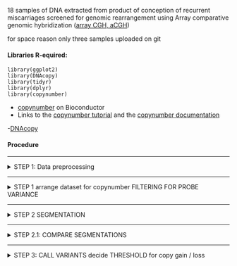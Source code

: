 

18 samples of DNA extracted from product of conception of recurrent miscarriages screened for genomic rearrangement using Array comparative genomic hybridization ([array CGH, aCGH](https://en.wikipedia.org/wiki/Comparative_genomic_hybridization)) 

for space reason only three samples uploaded on git 



#### Libraries R-equired: 

```
library(ggplot2)
library(DNAcopy)
library(tidyr)
library(dplyr) 
library(copynumber) 
```

- [copynumber](https://bioconductor.org/packages/release/bioc/html/copynumber.html)  on Bioconductor 
- Links to the [copynumber tutorial](https://bioconductor.org/packages/release/bioc/vignettes/copynumber/inst/doc/copynumber.pdf)
and the [copynumber documentation](https://bioconductor.org/packages/release/bioc/manuals/copynumber/man/copynumber.pdf)

-[DNAcopy](https://bioconductor.org/packages/release/bioc/html/DNAcopy.html)
 


#### Procedure 

- - - -
<details>
<summary>STEP 1: Data preprocessing  </summary>
<p> 
 
##### Formatting data 

The imput file is in the  folder data and looks like 
```
hr     start   as_sample       LogRatio
9       13638428        AS006_good      -3.730386303e-002
23      18634351        AS006_good      -2.629302068e-002
6       121426906       AS006_good      -2.522241234e-002
2       162718809       AS006_good      -1.018516467e-001
11      115072736       AS006_good      -7.987021913e-003
2       196233275       AS006_good      -1.999652319e-003
23      18525214        AS006_good      -8.723768348e-002
12      60800909        AS006_good      -1.349150180e-001
```

Data form different samples have been concatenated while `copynumber` requires data arranged as: 
> tab separated Column 1 numeric or character chr numbers, column 2 numeric local probe positions, subsequent column(s) the numeric copy number measurements for one or more samples (LogRatio) header of copy number columns should give sample IDs


Therefore we need to rearrange the data (I will use `distinct` from *dplyr* and `spread` from *tydir*  ): 
```
#### read the data 
comyd=read.table(gzfile("all.arraychr.head.tsv.forCopynumber.red.gz"), header=T, sep ="\t" )

#### remove duplicates  (artifact from this particular experiment)
comyd.noduplicat <- comyd %>% distinct(chr, start, as_sample , .keep_all = TRUE) 

#### spread
comyspread<- comyd.noduplicat  %>%  spread(as_sample , LogRatio )
```

At this point the data looks like: 
```
> head (comyspread)
  chr  start  AS006_good   AS015_bad AS074_3xchr8
1   1 120858 -0.08402374 -0.06140896 -0.019594946
2   1 252304  0.06791855  0.15655191  0.047254993
3   1 421256  0.19047230  0.08022728 -0.044166946
4   1 779727  0.14821407  0.16200489  0.151237221
5   1 834101  0.01549497 -0.05585227 -0.052730029
6   1 839450  0.19701140  0.04511940  0.003677939

```

It is useful to remove probes with extreme variance: 
```
#### check perprobe variance 
comyspread$prob.var <- apply (comyspread[,3:20], 1 , var)

ggplot(comyspread, aes(as.factor(chr), prob.var))+ geom_boxplot ()+theme_bw()+ggtitle("Per-probe variance per-cromosome")


#### filter per variance in probes 
covariancetreshold= unname(quantile(comyspread$prob.var, 0.99 ) )

comyspread.filtered=subset(comyspread, prob.var<covariancetreshold) 

imma.copynumber <- comyspread.filtered

imma.copynumber$prob.var <- NULL 

```

In fact `copynumber` has a function for that !!! 
```

```



</p>
</details>


- - - -

<details>
<summary>STEP 1  arrange dataset for copynumber FILTERING FOR PROBE VARIANCE </summary>
<p> 


</p>
</details>

- - - -

<details>
<summary>STEP 2  SEGMENTATION </summary>
<p>
 
``` 
####  STEP 2  SEGMENTATION with DNAcopy 
#### DNACopy- smooth 
imma.dnacopy.smooted<- smooth.CNA(imma.dnacopy)
#### DNACopy - segemant using probe variance as weights  
imma.dnacopy.segments <- segment(imma.dnacopy.smooted, weights=1-myspread.filtered$prob.var) 

####  STEP 2  SEGMENTATION with copynumber
#### copynumber - decide   GAMMA for segmentation 
### -https://bmcgenomics.biomedcentral.com/articles/10.1186/1471-2164-13-591
# In this paper, we describe a related approach. In particular, the proposed method utilizes penalized least squares regression to determine a piecewise constant fit to the data. Introducing a fixed penalty γ>0 for any difference in the fitted values of two neighboring observations induces an optimal solution of particular relevance to copy number data: a piecewise constant curve fully determined by the breakpoints and the average copy number values on each segment. The user defined penalty γ essentially controls the level of empirical evidence required to introduce a breakpoint. Given the number of breakpoints, the solution will be optimal in terms of least squares error.

imma.chr=c(1,7,8,22)
imma.sample=c(1,3,4,6,7,11,12, 18)
names(imma.sample) <- c("AS006_good", "AS030_bad", "AS032_3xchr22", "AS043_3xchr7", "AS054_good", "AS071_3xchr22", "AS074_3xchr8", "AS093_bad")

for (temp.chr in  imma.chr ) {
for (temp.sample in names(imma.sample)  ) {
name.pdf=paste( "imma.gamma.chr", temp.chr, "." , temp.sample,  ".png", sep ="" )
png( name.pdf) 
plotGamma(imma.copynumber, pos.unit = "bp", gammaRange = c(2, 20), dowins = TRUE, cv=TRUE, sample=imma.sample[temp.sample], chr =temp.chr )
dev.off() 
}
} 


#### copynumber - segment 
# the lower gamma the more breakpoints 
imma.copynumber.segments <- pcf(data=imma.copynumber, gamma=10, assembly="hg19", return.est=TRUE, save.res=TRUE , file.names=c("imma.copynumber..pcf", "imma.copynumber.segments"))


samplenames=c("AS006_good", "AS015_bad", "AS030_bad", "AS032_3xchr22", "AS036_bad", "AS043_3xchr7", "AS054_good", "AS064_bad_5p", "AS065_bad", "AS069_good", "AS071_3xchr22", "AS074_3xchr8", "AS078_bad", "AS080_bad", "AS086_3xchr12" ,"AS087_good", "AS090_good", "AS093_bad")


png("immaGenomeAS006_good.png", res=300, width=30 ,height=10, units="cm")
plotGenome(imma.copynumber,   imma.copynumber.segments, assembly="hg19", sample=1, main="AS006_good")
dev.off()

png("immaGenomeAS015_bad.png", res=300, width=30 ,height=10, units="cm")
plotGenome(imma.copynumber,   imma.copynumber.segments, assembly="hg19", sample=2, main="AS015_bad")
dev.off()

png("immaGenomeAS036_bad.png", res=300, width=30 ,height=10, units="cm")
plotGenome(imma.copynumber,   imma.copynumber.segments, assembly="hg19", sample=5, main="AS036_bad")
dev.off()


png("immaGenomeAS043_3xchr7.png", res=300, width=30 ,height=10, units="cm")
plotGenome(imma.copynumber,   imma.copynumber.segments, assembly="hg19", sample=6, main="AS043_3xchr7")
dev.off()

png("immaGenomeAS074_3xchr8.png", res=300, width=30 ,height=10, units="cm")
plotGenome(imma.copynumber,   imma.copynumber.segments, assembly="hg19", sample=12, main="AS074_3xchr8")
dev.off()


pdf("imma.copynumber.genome.pdf")
plotGenome(imma.copynumber,   imma.copynumber.segments, assembly="hg19")
dev.off() 

pdf("imma.copynumber.chromosome.pdf")
plotChrom(imma.copynumber,  imma.copynumber.segments, assembly="hg19")
dev.off() 

```


</p>
</details>

- - - -

<details>
<summary>STEP 2.1:  COMPARE SEGMENTATIONS </summary>
<p>

```
seg.copynumber=imma.copynumber.segments$segments
seg.copynumber$type="PLS.copynumber"

ids=imma.dnacopy.segments$out
seg.dnacopy= cbind.data.frame(sampleID=ids$ID, chrom=ids$chrom,  arm=ids$chrom ,  start.pos=ids$loc.start,  end.pos=ids$loc.end,  n.probes=ids$num.mark,  mean=ids$seg.mean) 
seg.dnacopy$type="CBS.dnacopy"

seg.compare=rbind(seg.dnacopy, seg.copynumber)

png("imma.segmentation.comparison.chrX.png", res=300, width=25 ,height=10, units="cm")
ggplot(subset(seg.compare, chrom==23 &  sampleID=="AS006_good" ), aes(start, mean) )+geom_segment(aes(x = start.pos, y = mean, xend = end.pos, yend =mean, colour = type, alpha=0.2, size=n.probes)) +facet_grid ( sampleID ~ chrom )+theme_bw() +scale_colour_manual(values=c('red', 'blue')) +ggtitle ("segmentation - chr X - comparison  ") +xlab("chr position" ) +ylab("mean LogRation in segment")+ylim (-0.40 , 0.40 )
 dev.off()


png("imma.segmentation.comparison.chr7.png", res=300, width=25 ,height=10, units="cm")
ggplot(subset(seg.compare, chrom==7 &  sampleID=="AS043_3xchr7" ), aes(start, mean) )+geom_segment(aes(x = start.pos, y = mean, xend = end.pos, yend =mean, colour = type, alpha=0.2, size=n.probes)) +facet_grid ( sampleID ~ chrom )+theme_bw() +scale_colour_manual(values=c('red', 'blue')) +ggtitle ("segmentation - chr 7 - comparison  ") +xlab("chr position" ) +ylab("mean LogRation in segment") +ylim (-0.40 , 0.40 )
 dev.off()

png("imma.segmentation.comparison.chr8.good.png", res=300, width=25 ,height=10, units="cm")
 ggplot(subset(seg.compare, chrom==8 &  sampleID=="AS006_good" ), aes(start, mean) )+geom_segment(aes(x = start.pos, y = mean, xend = end.pos, yend =mean, colour = type, alpha=0.2, size=n.probes)) +facet_grid ( sampleID ~ chrom )+theme_bw() +scale_colour_manual(values=c('red', 'blue')) +ggtitle ("segmentation - chr 8 - comparison  ") +xlab("chr position" ) +ylab("mean LogRation in segment")+ylim (-0.40 , 0.40 )
 dev.off()

png("imma.segmentation.comparison.chr8.png", res=300, width=25 ,height=10, units="cm")
ggplot(subset(seg.compare, chrom==8 &  sampleID=="AS074_3xchr8" ), aes(start, mean) )+geom_segment(aes(x = start.pos, y = mean, xend = end.pos, yend =mean, colour = type, alpha=0.2, size=n.probes)) +facet_grid ( sampleID ~ chrom )+theme_bw() +scale_colour_manual(values=c('red', 'blue')) +ggtitle ("segmentation - chr 8 - comparison  ") +xlab("chr position" ) +ylab("mean LogRation in segment")+ylim (-0.40 , 0.40 )
 dev.off()

```

</p>
</details>

- - - -

<details>
<summary>STEP 3:  CALL VARIANTS decide  THRESHOLD for copy gain / loss</summary>
<p>

```

## Check threshold in data from Agilent analyzer 
myref=read.table("../array2/all.cyto.tsv" , header =T , sep="\t")
> summary(subset(myref, Amp.Gain.Loss.Del >0)$Amp.Gain.Loss.Del )
   Min. 1st Qu.  Median    Mean 3rd Qu.    Max.
 0.2513  0.3685  0.5328  0.7791  0.8490  4.4842
> summary(subset(myref, Amp.Gain.Loss.Del <0)$Amp.Gain.Loss.Del )
   Min. 1st Qu.  Median    Mean 3rd Qu.    Max.
-1.6122 -0.6464 -0.4340 -0.5229 -0.3221 -0.2505

imma.copynumber.calls=callAberrations(imma.copynumber.segments, thres.gain=0.15, thres.loss =-0.15 )


png("imma.call.popfreq.png", res=300, width=30 ,height=15, units="cm")
plotFreq(imma.copynumber.segments, thres.gain=0.15, thres.loss =-0.15, assembly="hg19")
dev.off()

png("imma.call.popfreq.chr14.png", res=300, width=30 ,height=15, units="cm")
plotFreq(imma.copynumber.segments, thres.gain=0.15, thres.loss =-0.15, assembly="hg19", chrom=14)
dev.off()
```


## STEP 3.1:  COMPARE CALLS 
thres.gain=0.15
thres.loss =-0.15

## format agilent reference calls and add to seg compare 
myref.compare=read.table("../array2/all.cyto.tsv.forcomparison", header=T , sep="\t" )
mc=myref.compare
seg.agilent= cbind.data.frame(sampleID=mc$sampleid, chrom=mc$Chr,  arm=as.character(mc$Chr) ,  start.pos=mc$Start,  end.pos=mc$Stop_bp,  n.probes=as.numeric(mc$Probes), mean=mc$Amp.Gain.Loss.Del) 
seg.agilent$type="Agilent"



seg.compare.call.all=rbind( filter( seg.compare, mean >= thres.gain |  mean <= thres.loss) ,   seg.agilent)
png("imma.call.compare.AS043_3xchr7.png", res=300, width=30 ,height=15, units="cm")
ggplot(subset(seg.compare.call.all, chrom==7 &  sampleID=="AS043_3xchr7" ), aes(start, mean) )+geom_segment(aes(x = start.pos, y = mean, xend = end.pos, yend =mean, colour = type, alpha=0.2, size=n.probes)) +facet_grid ( sampleID ~ chrom )+theme_bw() +scale_colour_manual(values=c("red", "blue" , "green")) +ggtitle ("CNV calls - Agilent thres. 0.25, -0.25 -  PLS thres 0.15,  -0.15   ") +xlab("chr position" ) +ylab("mean LogRation in segment")+ylim(-0.4, 0.8) +geom_hline(yintercept =c(thres.gain, thres.loss) , colour="grey", type=2)
dev.off() 

png("imma.call.compare.AS074_3xchr8.png", res=300, width=30 ,height=15, units="cm")
ggplot(subset(seg.compare.call.all, chrom==8  &  sampleID=="AS074_3xchr8" ), aes(start, mean) )+geom_segment(aes(x = start.pos, y = mean, xend = end.pos, yend =mean, colour = type, alpha=0.2, size=n.probes)) +facet_grid ( sampleID ~ chrom )+theme_bw() +scale_colour_manual(values=c("red", "blue" , "green")) +ggtitle ("CNV calls - Agilent thres. 0.25, -0.25 -  PLS thres 0.15,  -0.15   ") +xlab("chr position" ) +ylab("mean LogRation in segment")+ylim(-0.4,0.8) +geom_hline(yintercept =c(thres.gain, thres.loss) , colour="grey", type=2)
dev.off() 

###### CNV SIZE COMPARISON 
png("imma.call.compare.png", res=300, width=12 ,height=12, units="cm")
ggplot(seg.compare.call.all, aes((end.pos-start.pos)/1000000, n.probes, colour=type))+geom_point(alpha=0.4 ) +facet_grid(type ~ . )+theme_bw() +xlab("variant size (Mb)" )
dev.off()

png("imma.call.compare.less25Mb.png", res=300, width=12 ,height=12, units="cm")
ggplot(seg.compare.call.all, aes((end.pos-start.pos)/1000000, n.probes, colour=type))+geom_point(alpha=0.4 ) +facet_grid(type ~ . )+theme_bw() +xlab("variant size (Mb)" )+xlim(0,25000000/1000000) +ylim(0, 1000)
dev.off()


seg.compare.call.all %>% group_by(type) %>% summarize(min=min(end.pos-start.pos)/1000000, max=max(end.pos-start.pos)/1000000, mean=mean(end.pos-start.pos)/1000000, median=median(end.pos-start.pos)/1000000, sd=sd(end.pos-start.pos)/1000000)
 A tibble: 3 x 6
  type                min   max  mean median    sd
  <chr>             <dbl> <dbl> <dbl>  <dbl> <dbl>
1 Agilent        0.000131  98.8  2.61  0.446  7.20
2 CBS.dnacopy    0.000245  22.4  2.87  1.48   3.92
3 PLS.copynumber 0.000312  22.7  2.76  1.23   3.91



#### SAMPLES IN STANDBY BECAUSE OF ARRAY CGH


cases=c("AS006_good", "AS015_bad", "AS030_bad", "AS032_3xchr22", "AS036_bad", "AS043_3xchr7", "AS054_good", "AS064_bad_5p", "AS065_bad", "AS069_good", "AS071_3xchr22", "AS074_3xchr8", "AS078_bad", "AS080_bad", "AS086_3xchr12" ,"AS087_good", "AS090_good", "AS093_bad")

for ( ss in  cases) {
plotname=paste("imma.cases.", ss, ".png")
png(plotname, res=300, width=30 ,height=12, units="cm")
plotSample(imma.dnacopy.segments, sampleid= ss, col=c("#fbeed7","#ffba5a"), segcol="#665c84", ylim=c(-0.4,0.4) )
dev.off() 
} 



